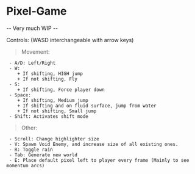 # Pixel-Game

-- Very much WIP --


Controls:  (WASD interchangeable with arrow keys)
  > Movement:
  
     - A/D: Left/Right
     - W: 
        + If shifting, HIGH jump
        + If not shifting, Fly 
     - S:
        + If shifting, Force player down
     - Space:
        + If shifting, Medium jump
        + If shifting and on fluid surface, jump from water
        + If not shifting, Small jump
     - Shift: Activates shift mode
 
  > Other:
    
     - Scroll: Change highlighter size
     - V: Spawn Void Enemy, and increase size of all existing ones.
     - R: Toggle rain
     - Tab: Generate new world
     - E: Place default pixel left to player every frame (Mainly to see momentum arcs)
     
